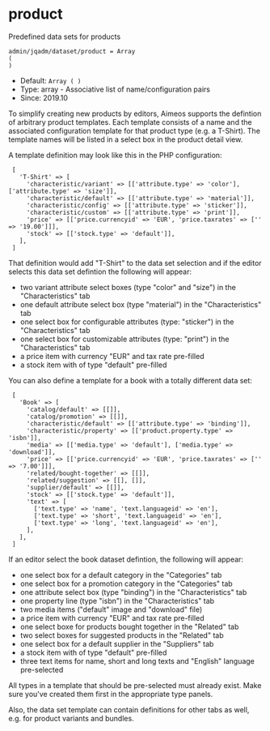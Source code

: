 
# product

Predefined data sets for products

```
admin/jqadm/dataset/product = Array
(
)
```

* Default: `Array
(
)
`
* Type: array - Associative list of name/configuration pairs
* Since: 2019.10

To simplify creating new products by editors, Aimeos supports the defintion
of arbitrary product templates. Each template consists of a name and the
associated configuration template for that product type (e.g. a T-Shirt).
The template names will be listed in a select box in the product detail view.

A template definition may look like this in the PHP configuration:

```
 [
   'T-Shirt' => [
     'characteristic/variant' => [['attribute.type' => 'color'], ['attribute.type' => 'size']],
     'characteristic/default' => [['attribute.type' => 'material']],
     'characteristic/config' => [['attribute.type' => 'sticker']],
     'characteristic/custom' => [['attribute.type' => 'print']],
     'price' => [['price.currencyid' => 'EUR', 'price.taxrates' => ['' => '19.00']]],
     'stock' => [['stock.type' => 'default']],
   ],
 ]
```

That definition would add "T-Shirt" to the data set selection and if the editor
selects this data set defintion the following will appear:

* two variant attribute select boxes (type "color" and "size") in the "Characteristics" tab
* one default attribute select box (type "material") in the "Characteristics" tab
* one select box for configurable attributes (type: "sticker") in the "Characteristics" tab
* one select box for customizable attributes (type: "print") in the "Characteristics" tab
* a price item with currency "EUR" and tax rate pre-filled
* a stock item with of type "default" pre-filled

You can also define a template for a book with a totally different data set:

```
 [
   'Book' => [
     'catalog/default' => [[]],
     'catalog/promotion' => [[]],
     'characteristic/default' => [['attribute.type' => 'binding']],
     'characteristic/property' => [['product.property.type' => 'isbn']],
     'media' => [['media.type' => 'default'], ['media.type' => 'download']],
     'price' => [['price.currencyid' => 'EUR', 'price.taxrates' => ['' => '7.00']]],
     'related/bought-together' => [[]],
     'related/suggestion' => [[], []],
     'supplier/default' => [[]],
     'stock' => [['stock.type' => 'default']],
     'text' => [
       ['text.type' => 'name', 'text.languageid' => 'en'],
       ['text.type' => 'short', 'text.languageid' => 'en'],
       ['text.type' => 'long', 'text.languageid' => 'en'],
     ],
   ],
 ]
```

If an editor select the book dataset defintion, the following will appear:

* one select box for a default category in the "Categories" tab
* one select box for a promotion category in the "Categories" tab
* one attribute select box (type "binding") in the "Characteristics" tab
* one property line (type "isbn") in the "Characteristics" tab
* two media items ("default" image and "download" file)
* a price item with currency "EUR" and tax rate pre-filled
* one select boxe for products bought together in the "Related" tab
* two select boxes for suggested products in the "Related" tab
* one select box for a default supplier in the "Suppliers" tab
* a stock item with of type "default" pre-filled
* three text items for name, short and long texts and "English" language pre-selected

All types in a template that should be pre-selected must already exist. Make
sure you've created them first in the appropriate type panels.

Also, the data set template can contain definitions for other tabs as well,
e.g. for product variants and bundles.
